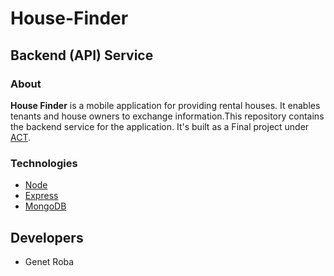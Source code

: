 # House-Finder
## Backend (API) Service

### About
**House Finder** is a  mobile application for providing rental houses. It enables tenants and house owners to exchange information.This repository contains the backend service for the application. It's built as a Final project under [ACT](https://www.actamericancollege.com/).

### Technologies
- [Node](https://nodejs.dev/)
- [Express](https://expressjs.com/)
- [MongoDB](https://www.mongodb.com/)

## Developers
- Genet Roba
